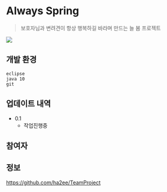 # Always Spring

>보호자님과 변려견이 항상 행복하길 바라며 만드는 늘 봄 프로젝트

![](./images/readmeThumbnail.png)




## 개발 환경
```
eclipse
java 10
git
```

## 업데이트 내역
* 0.1 
  * 작업진행중
  

## 참여자



## 정보
https://github.com/ha2ee/TeamProject
